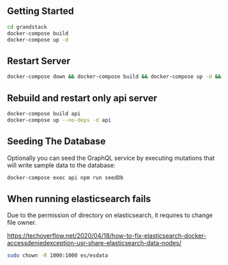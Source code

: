 ## Getting Started

```bash
cd grandstack
docker-compose build
docker-compose up -d
```

## Restart Server

```bash
docker-compose down && docker-compose build && docker-compose up -d && docker-compose logs -f
```

## Rebuild and restart only api server

```bash
docker-compose build api
docker-compose up --no-deps -d api
```


## Seeding The Database

Optionally you can seed the GraphQL service by executing mutations that will write sample data to the database:

```bash
docker-compose exec api npm run seedDb
```

## When running elasticsearch fails

Due to the permission of directory on elasticsearch, it requires to change file owner.

https://techoverflow.net/2020/04/18/how-to-fix-elasticsearch-docker-accessdeniedexception-usr-share-elasticsearch-data-nodes/

```bash
sudo chown -R 1000:1000 es/esdata
```

